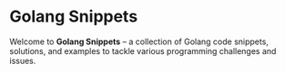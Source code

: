 # Golang Snippets

Welcome to **Golang Snippets** – a collection of Golang code snippets, solutions, and examples to tackle various programming challenges and issues.
